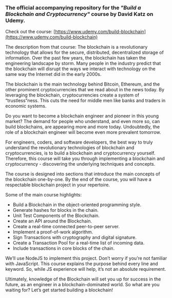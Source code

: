 ### The official accompanying repository for the *"Build a Blockchain and Cryptocurrency"* course by David Katz on Udemy.

Check out the course: [https://www.udemy.com/build-blockchain](https://www.udemy.com/build-blockchain)

The description from that course:
The blockchain is a revolutionary technology that allows for the secure, distributed, decentralized storage of information. Over the past few years, the blockchain has taken the engineering landscape by storm. Many people in the industry predict that the blockchain will disrupt the ways we interact with technology on the same way the Internet did in the early 2000s.

The blockchain is the main technology behind Bitcoin, Ethereum, and the other prominent cryptocurrencies that we read about in the news today. By leveraging the blockchain, cryptocurrencies create a system of “trustless”ness. This cuts the need for middle men like banks and traders in economic systems.

Do you want to become a blockchain engineer and pioneer in this young market? The demand for people who understand, and even more so, can build blockchains, are appearing more and more today. Undoubtedly, the role of a blockchain engineer will become even more prevalent tomorrow.

For engineers, coders, and software developers, the best way to truly understand the revolutionary technologies of blockchain and cryptocurrencies, is to build a blockchain and cryptocurrency yourself. Therefore, this course will take you through implementing a blockchain and cryptocurrency - discovering the underlying techniques and concepts.

The course is designed into sections that introduce the main concepts of the blockchain one-by-one. By the end of the course, you will have a respectable blockchain project in your repertoire.

Some of the main course highlights:
- Build a Blockchain in the object-oriented programming style.
- Generate hashes for blocks in the chain.
- Unit Test Components of the Blockchain.
- Create an API around the Blockchain.
- Create a real-time connected peer-to-peer server.
- Implement a proof-of-work algorithm.
- Sign Transactions with cryptography and digital signature.
- Create a Transaction Pool for a real-time list of incoming data.
- Include transactions in core blocks of the chain.

We’ll use NodeJS to implement this project. Don’t worry if you’re not familiar with JavaScript. This course explains the purpose behind every line and keyword. So, while JS experience will help, it’s not an absolute requirement.

Ultimately, knowledge of the Blockchain will set you up for success in the future, as an engineer in a blockchain-dominated world. So what are you waiting for? Let’s get started building a blockchain!
